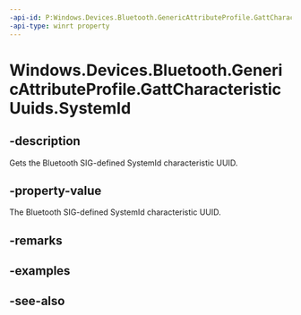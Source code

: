 ----api-id: P:Windows.Devices.Bluetooth.GenericAttributeProfile.GattCharacteristicUuids.SystemId
-api-type: winrt property
---<!-- Property syntaxpublic System.Guid SystemId { get; }--># Windows.Devices.Bluetooth.GenericAttributeProfile.GattCharacteristicUuids.SystemId## -descriptionGets the Bluetooth SIG-defined SystemId characteristic UUID.## -property-valueThe Bluetooth SIG-defined SystemId characteristic UUID.## -remarks## -examples## -see-also